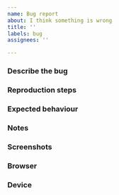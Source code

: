 ```yaml
---
name: Bug report
about: I think something is wrong
title: ''
labels: bug
assignees: ''

---
```


<!--
Use this template when you think something is not working as intended.
For things like balance changes or missing features, use the feature request template instead.
-->
### Describe the bug
<!-- A clear and concise description of what the bug is. -->

### Reproduction steps
<!--
Example steps to reproduce the behaviour:
1. Go to '...'
2. Click on '....'
3. Scroll down to '....'
4. See error
-->

### Expected behaviour
<!-- A clear and concise description of what you expected to happen. -->

### Notes
<!-- Add any other info about the problem that might be useful. -->

### Screenshots
<!-- If applicable, add screenshots/gifs/videos to help explain your problem. -->

### Browser
<!-- e.g. Chrome, Safari, etc. -->

### Device
<!-- e.g. desktop, phone, tablet, etc. -->
